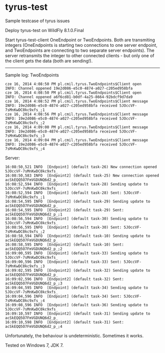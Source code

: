 tyrus-test
==========

Sample testcase of tyrus issues

Deploy tyrus-test on WildFly 8.1.0.Final

Start tyrus-test-client OneEndpoint or TwoEndpoints. Both are transmiting integers (OneEndpoints is starting two connections to one server endpoint, and TwoEndpoints are connecting to two separate server endpoints). 
The server retransmits the integer to other connected clients - but only one of the client gets the data (both are sending!).

---

Sample log:
TwoEndpoints

    cze 16, 2014 4:08:50 PM pl.cmil.tyrus.TwoEndpoints$Client open
    INFO: Channel oppened 19e2d086-e5c0-4874-a027-c205ed958bfa
    cze 16, 2014 4:08:50 PM pl.cmil.tyrus.TwoEndpoints$Client open
    INFO: Channel oppened a6f6cd81-b0df-4a25-8664-92bdcf9d7da9
    cze 16, 2014 4:08:52 PM pl.cmil.tyrus.TwoEndpoints$Client message
    INFO: 19e2d086-e5c0-4874-a027-c205ed958bfa received 5JOccVF-7sMnKwDC0kc9xfs_;1
    cze 16, 2014 4:08:56 PM pl.cmil.tyrus.TwoEndpoints$Client message
    INFO: 19e2d086-e5c0-4874-a027-c205ed958bfa received 5JOccVF-7sMnKwDC0kc9xfs_;2
    cze 16, 2014 4:09:00 PM pl.cmil.tyrus.TwoEndpoints$Client message
    INFO: 19e2d086-e5c0-4874-a027-c205ed958bfa received 5JOccVF-7sMnKwDC0kc9xfs_;3
    cze 16, 2014 4:09:04 PM pl.cmil.tyrus.TwoEndpoints$Client message
    INFO: 19e2d086-e5c0-4874-a027-c205ed958bfa received 5JOccVF-7sMnKwDC0kc9xfs_;4

Server:

    16:08:50,521 INFO  [Endpoint] (default task-26) New connection opened 5JOccVF-7sMnKwDC0kc9xfs_
    16:08:50,583 INFO  [Endpoint2] (default task-25) New connection opened acSkEQQ5O7FmVGDUNQ6d2_p_
    16:08:52,594 INFO  [Endpoint] (default task-28) Sending update to 5JOccVF-7sMnKwDC0kc9xfs_
    16:08:52,594 INFO  [Endpoint] (default task-28) Sent: 5JOccVF-7sMnKwDC0kc9xfs_;1
    16:08:54,595 INFO  [Endpoint2] (default task-29) Sending update to acSkEQQ5O7FmVGDUNQ6d2_p_
    16:08:54,595 INFO  [Endpoint2] (default task-29) Sent: acSkEQQ5O7FmVGDUNQ6d2_p_;1
    16:08:56,594 INFO  [Endpoint] (default task-30) Sending update to 5JOccVF-7sMnKwDC0kc9xfs_
    16:08:56,595 INFO  [Endpoint] (default task-30) Sent: 5JOccVF-7sMnKwDC0kc9xfs_;2
    16:08:58,594 INFO  [Endpoint2] (default task-10) Sending update to acSkEQQ5O7FmVGDUNQ6d2_p_
    16:08:58,595 INFO  [Endpoint2] (default task-10) Sent: acSkEQQ5O7FmVGDUNQ6d2_p_;2
    16:09:00,595 INFO  [Endpoint] (default task-33) Sending update to 5JOccVF-7sMnKwDC0kc9xfs_
    16:09:00,596 INFO  [Endpoint] (default task-33) Sent: 5JOccVF-7sMnKwDC0kc9xfs_;3
    16:09:02,595 INFO  [Endpoint2] (default task-32) Sending update to acSkEQQ5O7FmVGDUNQ6d2_p_
    16:09:02,596 INFO  [Endpoint2] (default task-32) Sent: acSkEQQ5O7FmVGDUNQ6d2_p_;3
    16:09:04,595 INFO  [Endpoint] (default task-34) Sending update to 5JOccVF-7sMnKwDC0kc9xfs_
    16:09:04,596 INFO  [Endpoint] (default task-34) Sent: 5JOccVF-7sMnKwDC0kc9xfs_;4
    16:09:08,596 INFO  [Endpoint] (default task-36) Sending update to 5JOccVF-7sMnKwDC0kc9xfs_
    16:09:10,597 INFO  [Endpoint2] (default task-31) Sending update to acSkEQQ5O7FmVGDUNQ6d2_p_
    16:09:10,598 INFO  [Endpoint2] (default task-31) Sent: acSkEQQ5O7FmVGDUNQ6d2_p_;4


Unfortunately, the behaviour is undeterministic. Sometimes it works.

Tested on Windows 7, JDK 7.

